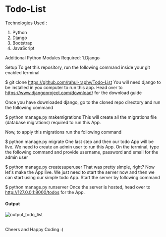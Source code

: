# Todo-List

Technologies Used :
1. Python
2. Django
3. Bootstrap
4. JavaScript

Additional Python Modules Required:
1.Django

Setup
To get this repository, run the following command inside your git enabled terminal

$ git clone https://github.com/rahul-raphy/Todo-List
You will need django to be installed in you computer to run this app. Head over to https://www.djangoproject.com/download/ for the download guide

Once you have downloaded django, go to the cloned repo directory and run the following command

$ python manage.py makemigrations
This will create all the migrations file (database migrations) required to run this App.

Now, to apply this migrations run the following command

$ python manage.py migrate
One last step and then our todo App will be live. We need to create an admin user to run this App. On the terminal, type the following command and provide username, password and email for the admin user

$ python manage.py createsuperuser
That was pretty simple, right? Now let's make the App live. We just need to start the server now and then we can start using our simple todo App. Start the server by following command

$ python manage.py runserver
Once the server is hosted, head over to http://127.0.0.1:8000/todos for the App.

<h4> Output </h4>

![output_todo_list](https://user-images.githubusercontent.com/67228966/219004152-7a4252a6-ac7d-418b-9a6f-79a9d78f2909.png)

<br>
Cheers and Happy Coding :)
